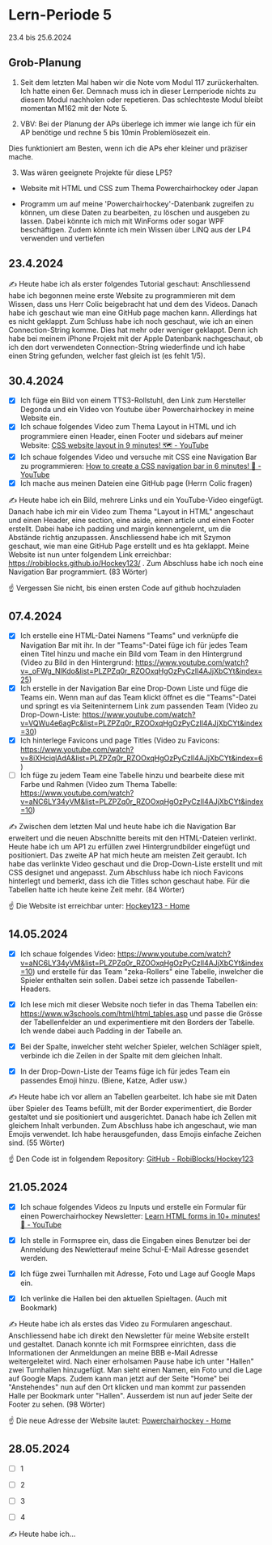 # Lern-Periode 5

23.4 bis 25.6.2024

## Grob-Planung

1. Seit dem letzten Mal haben wir die Note vom Modul 117 zurückerhalten. Ich hatte einen 6er. Demnach muss ich in dieser Lernperiode nichts zu diesem Modul nachholen oder repetieren. Das schlechteste Modul bleibt momentan M162 mit der Note 5.
  
2. VBV: Bei der Planung der APs überlege ich immer wie lange ich für ein AP benötige und rechne 5 bis 10min Problemlösezeit ein.
  
  Dies funktioniert am Besten, wenn ich die APs eher kleiner und präziser mache.
  
3. Was wären geeignete Projekte für diese LP5?
  
  - Website mit HTML und CSS zum Thema Powerchairhockey oder Japan
    
  - Programm um auf meine 'Powerchairhockey'-Datenbank zugreifen zu können, um diese Daten zu bearbeiten, zu löschen und ausgeben zu lassen. Dabei könnte ich mich mit WinForms oder sogar WPF beschäftigen. Zudem könnte ich mein Wissen über LINQ aus der LP4 verwenden und vertiefen
    

## 23.4.2024

✍️ Heute habe ich als erster folgendes Tutorial geschaut: Anschliessend habe ich begonnen meine erste Website zu programmieren mit dem Wissen, dass uns Herr Colic beigebracht hat und dem des Videos. Danach habe ich geschaut wie man eine GitHub page machen kann. Allerdings hat es nicht geklappt. Zum Schluss habe ich noch geschaut, wie ich an einen Connection-String komme. Dies hat mehr oder weniger geklappt. Denn ich habe bei meinem iPhone Projekt mit der Apple Datenbank nachgeschaut, ob ich den dort verwendeten Connection-String wiederfinde und ich habe einen String gefunden, welcher fast gleich ist (es fehlt 1/5).

## 30.4.2024

- [x] Ich füge ein Bild von einem TTS3-Rollstuhl, den Link zum Hersteller Degonda und ein Video von Youtube über Powerchairhockey in meine Website ein.
- [x] Ich schaue folgendes Video zum Thema Layout in HTML und ich programmiere einen Header, einen Footer und sidebars auf meiner Website: [CSS website layout in 9 minutes! 🗺️ - YouTube](https://www.youtube.com/watch?v=Hsu8uqQTSV8)
- [x] Ich schaue folgendes Video und versuche mit CSS eine Navigation Bar zu programmieren: [How to create a CSS navigation bar in 6 minutes! 🧭 - YouTube](https://www.youtube.com/watch?v=f3uCSh6LIY0)
- [x] Ich mache aus meinen Dateien eine GitHub page (Herrn Colic fragen)

✍️ Heute habe ich ein Bild, mehrere Links und ein YouTube-Video eingefügt. Danach habe ich mir ein Video zum Thema "Layout in HTML" angeschaut und einen Header, eine section, eine aside, einen article und einen Footer erstellt. Dabei habe ich padding und margin kennengelernt, um die Abstände richtig anzupassen. Anschliessend habe ich mit Szymon geschaut, wie man eine GitHub Page erstellt und es hta geklappt. Meine Website ist nun unter folgendem Link erreichbar: https://robiblocks.github.io/Hockey123/ . Zum Abschluss habe ich noch eine Navigation Bar programmiert. (83 Wörter)

☝️ Vergessen Sie nicht, bis einen ersten Code auf github hochzuladen

## 07.4.2024

- [x] Ich erstelle eine HTML-Datei Namens "Teams" und verknüpfe die Navigation Bar mit ihr. In der "Teams"-Datei füge ich für jedes Team einen Titel hinzu und mache ein Bild vom Team in den Hintergrund (Video zu Bild in den Hintergrund: https://www.youtube.com/watch?v=_oFWg_NlKdo&list=PLZPZq0r_RZOOxqHgOzPyCzIl4AJjXbCYt&index=25)
- [x] Ich erstelle in der Navigation Bar eine Drop-Down Liste und füge die Teams ein. Wenn man auf das Team klickt öffnet es die "Teams"-Datei und springt es via Seiteninternem Link zum passenden Team (Video zu Drop-Down-Liste: https://www.youtube.com/watch?v=VQWu4e6agPc&list=PLZPZq0r_RZOOxqHgOzPyCzIl4AJjXbCYt&index=30)
- [x] Ich hinterlege Favicons und page Titles (Video zu Favicons: https://www.youtube.com/watch?v=8iXHciqlAdA&list=PLZPZq0r_RZOOxqHgOzPyCzIl4AJjXbCYt&index=6)
- [ ] Ich füge zu jedem Team eine Tabelle hinzu und bearbeite diese mit Farbe und Rahmen (Video zum Thema Tabelle: https://www.youtube.com/watch?v=aNC6LY34yVM&list=PLZPZq0r_RZOOxqHgOzPyCzIl4AJjXbCYt&index=10)

✍️ Zwischen dem letzten Mal und heute habe ich die Navigation Bar erweitert und die neuen Abschnitte bereits mit den HTML-Dateien verlinkt. Heute habe ich um AP1 zu erfüllen zwei Hintergrundbilder eingefügt und positioniert. Das zweite AP hat mich heute am meisten Zeit geraubt. Ich habe das verlinkte Video geschaut und die Drop-Down-Liste erstellt und mit CSS designet und angepasst. Zum Abschluss habe ich nioch Favicons hinterlegt und bemerkt, dass ich die Titles schon geschaut habe. Für die Tabellen hatte ich heute keine Zeit mehr. (84 Wörter)

☝️ Die Website ist erreichbar unter: [Hockey123 - Home](https://robiblocks.github.io/Hockey123/)

## 14.05.2024

- [x] Ich schaue folgendes Video: https://www.youtube.com/watch?v=aNC6LY34yVM&list=PLZPZq0r_RZOOxqHgOzPyCzIl4AJjXbCYt&index=10) und erstelle für das Team "zeka-Rollers" eine Tabelle, inwelcher die Spieler enthalten sein sollen. Dabei setze ich passende Tabellen-Headers.
  
- [x] Ich lese mich mit dieser Website noch tiefer in das Thema Tabellen ein: https://www.w3schools.com/html/html_tables.asp und passe die Grösse der Tabellenfelder an und experimentiere mit den Borders der Tabelle. Ich wende dabei auch Padding in der Tabelle an.
  
- [x] Bei der Spalte, inwelcher steht welcher Spieler, welchen Schläger spielt, verbinde ich die Zeilen in der Spalte mit dem gleichen Inhalt.
  
- [x] In der Drop-Down-Liste der Teams füge ich für jedes Team ein passendes Emoji hinzu. (Biene, Katze, Adler usw.)
  

✍️ Heute habe ich vor allem an Tabellen gearbeitet. Ich habe sie mit Daten über Spieler des Teams befüllt, mit der Border experimentiert, die Border gestaltet und sie positioniert und ausgerichtet. Danach habe ich Zellen mit gleichem Inhalt verbunden. Zum Abschluss habe ich angeschaut, wie man Emojis verwendet. Ich habe herausgefunden, dass Emojis einfache Zeichen sind. (55 Wörter)

☝️ Den Code ist in folgendem Repository: [GitHub - RobiBlocks/Hockey123](https://github.com/RobiBlocks/Hockey123)

## 21.05.2024

- [x] Ich schaue folgendes Videos zu Inputs und erstelle ein Formular für einen Powerchairhockey Newsletter: [Learn HTML forms in 10+ minutes! 📝 - YouTube](https://www.youtube.com/watch?v=zIN54lhJtQU)
  
- [x] Ich stelle in Formspree ein, dass die Eingaben eines Benutzer bei der Anmeldung des Newletterauf meine Schul-E-Mail Adresse gesendet werden.
  
- [x] Ich füge zwei Turnhallen mit Adresse, Foto und Lage auf Google Maps ein.
  
- [x] Ich verlinke die Hallen bei den aktuellen Spieltagen. (Auch mit Bookmark)
  

✍️ Heute habe ich als erstes das Video zu Formularen angeschaut. Anschliessend habe ich direkt den Newsletter für meine Website erstellt und gestaltet. Danach konnte ich mit Formspree einrichten, dass die Informationen der Anmeldungen an meine BBB e-Mail Adresse weitergeleitet wird. Nach einer erholsamen Pause habe ich unter "Hallen" zwei Turnhallen hinzugefügt. Man sieht einen Namen, ein Foto und die Lage auf Google Maps. Zudem kann man jetzt auf der Seite "Home" bei "Anstehendes" nun auf den Ort klicken und man kommt zur passenden Halle per Bookmark unter "Hallen". Ausserdem ist nun auf jeder Seite der Footer zu sehen. (98 Wörter)

☝️ Die neue Adresse der Website lautet: [Powerchairhockey - Home](https://robiblocks.github.io/Powerchairhockey/)

## 28.05.2024

- [ ] 1
  
- [ ] 2
  
- [ ] 3
  
- [ ] 4
  

✍️ Heute habe ich...
